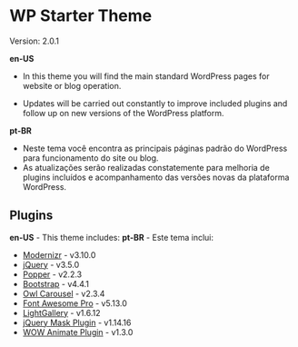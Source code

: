 # WP Starter Theme

Version: 2.0.1

**en-US**

 - In this theme you will find the main standard WordPress pages for
   website or blog operation.
   
 - Updates will be carried out constantly to improve included plugins
   and follow up on new versions of the WordPress platform.

**pt-BR**

 - Neste tema você encontra as principais páginas padrão do WordPress
   para funcionamento do site ou blog.
 - As atualizações serão realizadas constatemente para melhoria de
   plugins incluídos e acompanhamento das versões novas da plataforma
   WordPress.

## Plugins
**en-US** - This theme includes:
**pt-BR** - Este tema inclui:

- [Modernizr](https://modernizr.com/) - v3.10.0
- [jQuery](https://jquery.com/) - v3.5.0
- [Popper](https://popper.js.org/) - v2.2.3
- [Bootstrap](https://getbootstrap.com/) - v4.4.1
- [Owl Carousel](https://owlcarousel2.github.io/OwlCarousel2/) - v2.3.4
- [Font Awesome Pro](https://fontawesome.com) - v5.13.0
- [LightGallery](http://sachinchoolur.github.io/lightGallery/) - v1.6.12
- [jQuery Mask Plugin](https://igorescobar.github.io/jQuery-Mask-Plugin/) - v1.14.16
- [WOW Animate Plugin](https://wowjs.uk/) - v1.3.0
